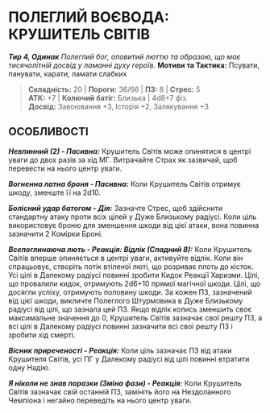 ﻿# ПОЛЕГЛИЙ ВОЄВОДА: КРУШИТЕЛЬ СВІТІВ

***Тир 4, Одинак*** *Полеглий бог, оповитий люттю та образою, що має тисячолітній досвід у ламанні духу героїв.* **Мотиви та Тактика:** Псувати, панувати, карати, ламати слабких

> **Складність:** 20 | **Пороги:** 36/66 | **ПЗ:** 8 | **Стрес:** 5  
> **АТК:** +7 | **Колючий батіг:** Близька | 4d8+7 фіз.  
> **Досвід:** Завоювання +3, Історія +2, Залякування +3

## ОСОБЛИВОСТІ

***Невпинний (2) - Пасивна:*** Крушитель Світів може опинятися в центрі уваги до двох разів за хід МГ. Витрачайте Страх як зазвичай, щоб перевести на нього центр уваги.

***Вогненна латна броня - Пасивна:*** Коли Крушитель Світів отримує шкоду, зменште її на 2d10.

***Болісний удар батогом - Дія:*** Зазначте Стрес, щоб здійснити стандартну атаку проти всіх цілей у Дуже Близькому радіусі. Коли ціль використовує броню для зменшення шкоди від цієї атаки, вона повинна зазначити 2 Комірки Броні.

***Всепоглинаюча лють - Реакція: Відлік (Спадний 8):*** Коли Крушитель Світів вперше опиняється в центрі уваги, активуйте відлік. Коли він спрацьовує, створіть потік втіленої люті, що розриває плоть до кісток. Усі цілі в Далекому радіусі повинні зробити Кидок Реакції Харизми. Цілі, що провалили кидок, отримують 2d6+10 прямої магічної шкоди. Цілі, що досягли успіху, отримують половину шкоди. За кожен ПЗ, зазначений від цієї шкоди, викличте Полеглого Штурмовика в Дуже Близькому радіусі від цілі, що зазнала цей ПЗ. Якщо відлік колись зменшить своє максимальне значення до 0, Крушитель Світів зазначає свої решту ПЗ, а всі цілі в Далекому радіусі повинні зазначити всі свої решту ПЗ і зробити хід смерті.

***Вісник приреченості - Реакція:*** Коли ціль зазначає ПЗ від атаки Крушителя Світів, усі ПГ у Далекому радіусі від цілі повинні втратити одну Надію.

***Я ніколи не знав поразки (Зміна фази) - Реакція:*** Коли Крушитель Світів зазначає свій останній ПЗ, замініть його на Нездоланного Чемпіона і негайно переведіть на нього центр уваги.